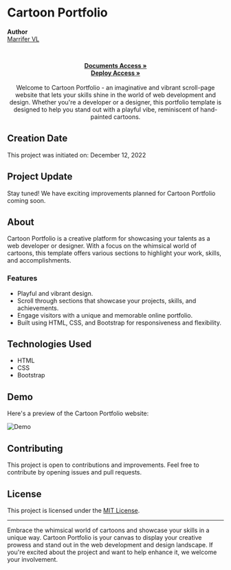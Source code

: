 ﻿# Cartoon Portfolio

  <b>Author</b>
<br/>
[Marrifer VL](https://github.com/MariferVL) 
<br/>

<br/>
<p align="center">
       </summary>
    <a href="https://github.com/MariferVL/CartoonPortfolio" target="_blank"><strong>Documents Access »</strong></a>
    <br/>
     <a href="https://marifervl.github.io/CartoonPortfolio/" target="_blank"><strong>Deploy Access »</strong></a>
    <br/>
    <br/>
Welcome to Cartoon Portfolio - an imaginative and vibrant scroll-page website that lets your skills shine in the world of web development and design. Whether you're a developer or a designer, this portfolio template is designed to help you stand out with a playful vibe, reminiscent of hand-painted cartoons.

## Creation Date

This project was initiated on: December 12, 2022

## Project Update

Stay tuned! We have exciting improvements planned for Cartoon Portfolio coming soon.

## About

Cartoon Portfolio is a creative platform for showcasing your talents as a web developer or designer. With a focus on the whimsical world of cartoons, this template offers various sections to highlight your work, skills, and accomplishments.

### Features

- Playful and vibrant design.
- Scroll through sections that showcase your projects, skills, and achievements.
- Engage visitors with a unique and memorable online portfolio.
- Built using HTML, CSS, and Bootstrap for responsiveness and flexibility.

## Technologies Used

- HTML
- CSS
- Bootstrap

## Demo

Here's a preview of the Cartoon Portfolio website:

![Demo](https://github.com/MariferVL/CartoonPortfolio/assets/99364311/6b398ae4-5bdf-4e1d-8cc1-971be8326376)

## Contributing

This project is open to contributions and improvements. Feel free to contribute by opening issues and pull requests.
<!-- 
## Contact

For inquiries or collaboration opportunities, please reach out to [contact@cartoonportfolio.com](mailto:contact@cartoonportfolio.com). -->

## License

This project is licensed under the [MIT License](LICENSE).

---

Embrace the whimsical world of cartoons and showcase your skills in a unique way. Cartoon Portfolio is your canvas to display your creative prowess and stand out in the web development and design landscape. If you're excited about the project and want to help enhance it, we welcome your involvement.
